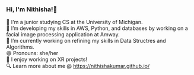 ### Hi, I'm Nithisha!👋

🏫 I'm a junior studying CS at the University of Michigan. <br>
🔭 I’m developing my skills in AWS, Python, and databases by working on a facial image processing application at Amway. <br>
🌱 I’m currently working on refining my skills in Data Structres and Algorithms. <br>
😄 Pronouns: she/her <br>
🥽 I enjoy working on XR projects! <br>
🔍 Learn more about me @ https://nithishakumar.github.io/ <br>

